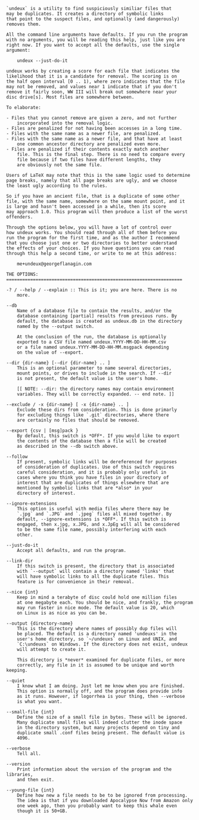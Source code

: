     `undeux` is a utility to find suspiciously similiar files that 
    may be duplicates. It creates a directory of symbolic links
    that point to the suspect files, and optionally (and dangerously) 
    removes them.

    All the command line arguments have defaults. If you run the program
    with no arguments, you will be reading this help, just like you are
    right now. If you want to accept all the defaults, use the single
    argument:

        undeux --just-do-it

    undeux works by creating a score for each file that indicates the
    likelihood that it is a candidate for removal. The scoring is on
    the half open interval [0 .. 1), where zero indicates that the file
    may not be removed, and values near 1 indicate that if you don't 
    remove it fairly soon, WW III will break out somewhere near your
    disc drive[s]. Most files are somewhere between.

    To elaborate:

    - Files that you cannot remove are given a zero, and not further
        incorporated into the removal logic.
    - Files are penalized for not having been accesses in a long time.
    - Files with the same name as a newer file, are penalized.
    - Files with the same name as a newer file, and that have at least
        one common ancestor directory are penalized even more.
    - Files are penalized if their contents exactly match another
        file. This is the final step. There is no need to compare every
        file because if two files have different lengths, they 
        are obviously not the same file.
    
    Users of LaTeX may note that this is the same logic used to determine
    page breaks, namely that all page breaks are ugly, and we choose
    the least ugly according to the rules. 

    So if you have an ancient file, that is a duplicate of some other
    file, with the same name, somewhere on the same mount point, and it 
    is large and hasn't been accessed in a while, then its score
    may approach 1.0. This program will then produce a list of the worst
    offenders.

    Through the options below, you will have a lot of control over
    how undeux works. You should read through all of them before you
    run the program for the first time, and as the author I recommend
    that you choose just one or two directories to better understand
    the effects of your choices. If you have questions you can read 
    through this help a second time, or write to me at this address:

        me+undeux@georgeflanagin.com

    THE OPTIONS:
    ==================================================================

    -? / --help / --explain :: This is it; you are here. There is no
        more.

    --db
        Name of a database file to contain the results, and/or the
        database containing [partial] results from previous runs. By
        default, the database is created as undeux.db in the directory
        named by the --output switch.

        At the conclusion of the run, the database is optionally 
        exported to a CSV file named undeux.YYYY-MM-DD-HH-MM.csv 
        or a file named undeux.YYYY-MM-DD-HH-MM.msgpack depending
        on the value of --export.     

    --dir {dir-name} [--dir {dir-name} .. ]
        This is an optional parameter to name several directories,
        mount points, or drives to include in the search. If --dir
        is not present, the default value is the user's home.

        [[ NOTE: --dir: the directory names may contain environment 
        variables. They will be correctly expanded. -- end note. ]]

    --exclude / -x {dir-name} [ -x {dir-name} .. ]
        Exclude these dirs from consideration. This is done primarly
        for excluding things like `.git` directories, where there 
        are certainly no files that should be removed.        

    --export {csv | [msg]pack }
        By default, this switch is *OFF*. If you would like to export
        the contents of the database then a file will be created
        as described in the --db switch above.

    --follow 
        If present, symbolic links will be dereferenced for purposes
        of consideration of duplicates. Use of this switch requires
        careful consideration, and it is probably only useful in 
        cases where you think you have files in your directory of
        interest that are duplicates of things elsewhere that are
        mentioned by symbolic links that are *also* in your 
        directory of interest.

    --ignore-extensions
        This option is useful with media files where there may be
        `.jpg` and `.JPG` and `.jpeg` files all mixed together. By 
        default, --ignore-extensions is *OFF*. If this switch is
        engaged, then x.jpg, x.JPG, and x.JpEg will all be considered
        to be the same file name, possibly interfering with each 
        other.

    --just-do-it
        Accept all defaults, and run the program.  

    --link-dir
        If this switch is present, the directory that is associated
        with `--output` will contain a directory named 'links' that
        will have symbolic links to all the duplicate files. This 
        feature is for convenience in their removal.

    --nice {int} 
        Keep in mind a terabyte of disc could hold one million files 
        at one megabyte each. You should be nice, and frankly, the program
        may run faster in nice mode. The default value is 20, which
        on Linux is as nice as you can be.

    --output {directory-name} 
        This is the directory where names of possibly dup files will 
        be placed. The default is a directory named 'undeuxs' in the 
        user's home directory, so `~/undeuxs` on Linux and UNIX, and
        `C:\undeuxs` on Windows. If the directory does not exist, undeux 
        will attempt to create it. 

        This directory is *never* examined for duplicate files, or more 
        correctly, any file in it is assumed to be unique and worth keeping. 

    --quiet 
        I know what I am doing. Just let me know when you are finished. 
        This option is normally off, and the program does provide info
        as it runs. However, if logorrhea is your thing, then --verbose
        is what you want.

    --small-file {int} 
        Define the size of a small file in bytes. These will be ignored. 
        Many duplicate small files will indeed clutter the inode space
        in the directory system, but many projects depend on tiny and
        duplicate small .conf files being present. The default value is
        4096.

    --verbose
        Tell all.

    --version
        Print information about the version of the program and the libraries,
        and then exit.

    --young-file {int} 
        Define how new a file needs to be to be ignored from processing.
        The idea is that if you downloaded Apocalypse Now from Amazon only
        one week ago, then you probably want to keep this whale even 
        though it is 50+GB. 



